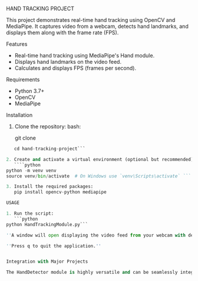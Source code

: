 HAND TRACKING PROJECT

This project demonstrates real-time hand tracking using OpenCV and MediaPipe. It captures video from a webcam, detects hand landmarks, and displays them along with the frame rate (FPS).

Features

- Real-time hand tracking using MediaPipe's Hand module.
- Displays hand landmarks on the video feed.
- Calculates and displays FPS (frames per second).

Requirements

- Python 3.7+
- OpenCV
- MediaPipe

Installation

1. Clone the repository:
   bash:
   
   git clone
```python https://github.com/shrey-mishra/hand-tracking-project.git
   cd hand-tracking-project```

2. Create and activate a virtual environment (optional but recommended):
   ````python
python -m venv venv
source venv/bin/activate  # On Windows use `venv\Scripts\activate` ```

3. Install the required packages:
   pip install opencv-python mediapipe

USAGE 

1. Run the script:
   ```python
python HandTrackingModule.py```

''A window will open displaying the video feed from your webcam with detected hand landmarks and FPS.''

''Press q to quit the application.''


Integration with Major Projects

The HandDetector module is highly versatile and can be seamlessly integrated into various major projects that require hand gesture recognition and tracking. Whether you're working on a virtual reality application, a gesture-based user interface, or a robotics project, this module provides robust hand tracking capabilities. By leveraging MediaPipe's advanced hand tracking technology, the HandDetector can be used to detect and analyze hand movements in real-time, enabling intuitive and interactive experiences. Its ease of use and modular design allow developers to incorporate it into existing projects with minimal modifications, making it an excellent choice for enhancing human-computer interaction in diverse applications.
